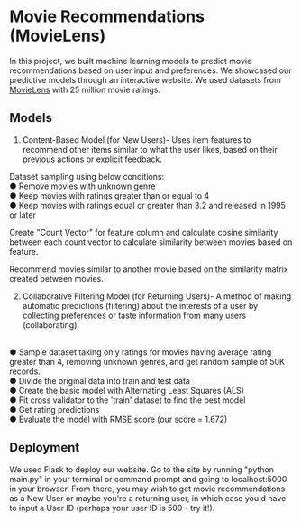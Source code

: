 # Movie Recommendations (MovieLens)
In this project, we built machine learning models to predict movie recommendations based on user input and preferences. We showcased our predictive models through an interactive website. We used datasets from [MovieLens](https://grouplens.org/datasets/movielens/) with 25 million movie ratings.

## Models
1. Content-Based Model (for New Users)- Uses item features to recommend other items similar to what the user likes, based on their previous actions or explicit feedback.

Dataset sampling using below conditions:
</br>● Remove movies with unknown genre
</br>● Keep movies with ratings greater than or equal to 4
</br>● Keep movies with ratings equal or greater than 3.2 and released in 1995 or later

Create "Count Vector" for feature column and calculate cosine similarity between each count vector to calculate similarity between movies based on feature.

Recommend movies similar to another movie based on the similarity matrix created between movies.

2. Collaborative Filtering Model (for Returning Users)- A method of making automatic predictions (filtering) about the interests of a user by collecting preferences or taste information from many users (collaborating).

</br>● Sample dataset taking only ratings for movies having average rating greater than 4, removing unknown genres, and get random sample of 50K records.
</br>● Divide the original data into train and test data
</br>● Create the basic model with Alternating Least Squares (ALS)
</br>● Fit cross validator to the 'train' dataset to find the best model
</br>● Get rating predictions
</br>● Evaluate the model with RMSE score (our score = 1.672)

## Deployment
We used Flask to deploy our website. Go to the site by running "python main.py" in your terminal or command prompt and going to localhost:5000 in your browser. From there, you may wish to get movie recommendations as a New User or maybe you're a returning user, in which case you'd have to input a User ID (perhaps your user ID is 500 - try it!). 




